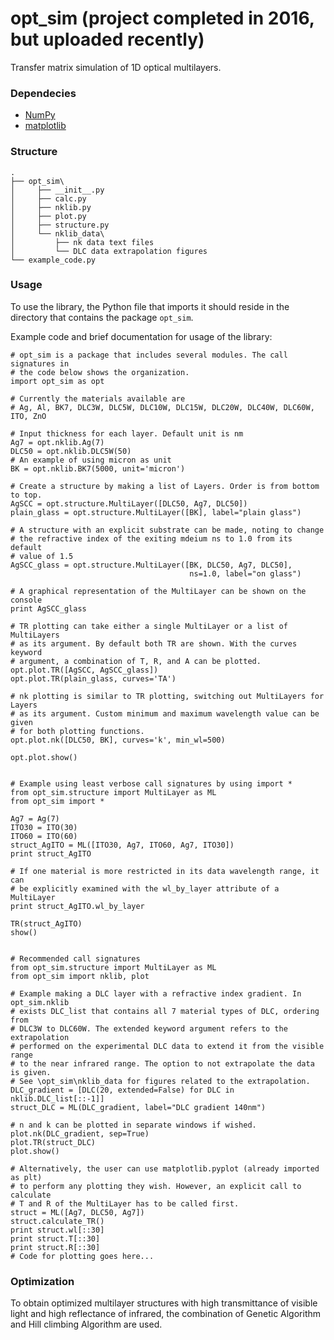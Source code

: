 # opt_sim (project completed in 2016, but uploaded recently)
Transfer matrix simulation of 1D optical multilayers.

### Dependecies

- [NumPy](http://www.numpy.org/)
- [matplotlib](http://matplotlib.org/)

### Structure

```
.
├── opt_sim\
│	  ├── __init__.py
│	  ├── calc.py
│	  ├── nklib.py
│	  ├── plot.py
│	  ├── structure.py
│	  └── nklib_data\
│		  ├── nk data text files
│		  └── DLC data extrapolation figures
└── example_code.py
```

### Usage

To use the library, the Python file that imports it should reside in the directory that contains the package `opt_sim`.

Example code and brief documentation for usage of the library:

```
# opt_sim is a package that includes several modules. The call signatures in
# the code below shows the organization.
import opt_sim as opt

# Currently the materials available are
# Ag, Al, BK7, DLC3W, DLC5W, DLC10W, DLC15W, DLC20W, DLC40W, DLC60W, ITO, ZnO

# Input thickness for each layer. Default unit is nm
Ag7 = opt.nklib.Ag(7)
DLC50 = opt.nklib.DLC5W(50)
# An example of using micron as unit
BK = opt.nklib.BK7(5000, unit='micron')

# Create a structure by making a list of Layers. Order is from bottom to top.
AgSCC = opt.structure.MultiLayer([DLC50, Ag7, DLC50])
plain_glass = opt.structure.MultiLayer([BK], label="plain glass")

# A structure with an explicit substrate can be made, noting to change
# the refractive index of the exiting mdeium ns to 1.0 from its default
# value of 1.5
AgSCC_glass = opt.structure.MultiLayer([BK, DLC50, Ag7, DLC50],
                                        ns=1.0, label="on glass")

# A graphical representation of the MultiLayer can be shown on the console
print AgSCC_glass

# TR plotting can take either a single MultiLayer or a list of MultiLayers
# as its argument. By default both TR are shown. With the curves keyword
# argument, a combination of T, R, and A can be plotted.
opt.plot.TR([AgSCC, AgSCC_glass])
opt.plot.TR(plain_glass, curves='TA')

# nk plotting is similar to TR plotting, switching out MultiLayers for Layers
# as its argument. Custom minimum and maximum wavelength value can be given
# for both plotting functions.
opt.plot.nk([DLC50, BK], curves='k', min_wl=500)

opt.plot.show()


# Example using least verbose call signatures by using import *
from opt_sim.structure import MultiLayer as ML
from opt_sim import *

Ag7 = Ag(7)
ITO30 = ITO(30)
ITO60 = ITO(60)
struct_AgITO = ML([ITO30, Ag7, ITO60, Ag7, ITO30])
print struct_AgITO

# If one material is more restricted in its data wavelength range, it can
# be explicitly examined with the wl_by_layer attribute of a MultiLayer
print struct_AgITO.wl_by_layer

TR(struct_AgITO)
show()


# Recommended call signatures
from opt_sim.structure import MultiLayer as ML
from opt_sim import nklib, plot

# Example making a DLC layer with a refractive index gradient. In opt_sim.nklib
# exists DLC_list that contains all 7 material types of DLC, ordering from
# DLC3W to DLC60W. The extended keyword argument refers to the extrapolation
# performed on the experimental DLC data to extend it from the visible range
# to the near infrared range. The option to not extrapolate the data is given.
# See \opt_sim\nklib_data for figures related to the extrapolation.
DLC_gradient = [DLC(20, extended=False) for DLC in nklib.DLC_list[::-1]]
struct_DLC = ML(DLC_gradient, label="DLC gradient 140nm")

# n and k can be plotted in separate windows if wished.
plot.nk(DLC_gradient, sep=True)
plot.TR(struct_DLC)
plot.show()

# Alternatively, the user can use matplotlib.pyplot (already imported as plt)
# to perform any plotting they wish. However, an explicit call to calculate
# T and R of the MultiLayer has to be called first.
struct = ML([Ag7, DLC50, Ag7])
struct.calculate_TR()
print struct.wl[::30]
print struct.T[::30]
print struct.R[::30]
# Code for plotting goes here...
```
### Optimization 

To obtain optimized multilayer structures with high transmittance of visible light and high reflectance of infrared, the combination of Genetic Algorithm and Hill climbing Algorithm are used.
